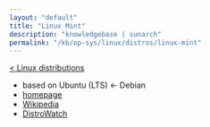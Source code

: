 ```yaml
---
layout: "default"
title: "Linux Mint"
description: "knowledgebase | sunarch"
permalink: "/kb/op-sys/linux/distros/linux-mint"
---
```

<!--
This Source Code Form is subject to the terms of the Mozilla Public
License, v. 2.0. If a copy of the MPL was not distributed with this
file, You can obtain one at http://mozilla.org/MPL/2.0/.
-->

[< Linux distributions](distros.md)

- based on Ubuntu (LTS) <- Debian
- [homepage](https://www.linuxmint.com)
- [Wikipedia](https://en.wikipedia.org/wiki/Linux_Mint)
- [DistroWatch](https://distrowatch.com/table.php?distribution=mint)
